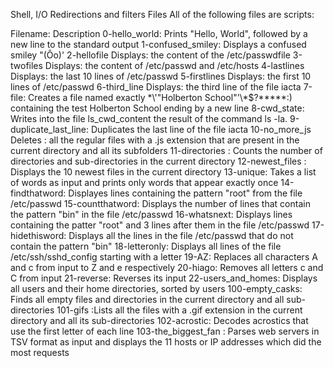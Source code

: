Shell, I/O Redirections and filters
Files
All of the following files are scripts:

Filename:	Description
0-hello_world:	Prints "Hello, World", followed by a new line to the standard output
1-confused_smiley:	Displays a confused smiley "(Ôo)'
2-hellofile	Displays: the content of the /etc/passwdfile
3-twofiles	Displays: the content of /etc/passwd and /etc/hosts
4-lastlines	Displays: the last 10 lines of /etc/passwd
5-firstlines	Displays: the first 10 lines of /etc/passwd
6-third_line	Displays: the third line of the file iacta
7-file:	Creates a file named exactly \*\\'"Holberton School"\'\\*$\?\*\*\*\*\*:) containing the test Holberton School ending by a new line
8-cwd_state:	Writes into the file ls_cwd_content the result of the command ls -la.
9-duplicate_last_line:	Duplicates the last line of the file iacta
10-no_more_js	Deletes : all the regular files with a .js extension that are present in the current directory and all its subfolders
11-directories :	Counts the number of directories and sub-directories in the current directory
12-newest_files :	Displays the 10 newest files in the current directory
13-unique:	Takes a list of words as input and prints only words that appear exactly once
14-findthatword:	Displayes lines containing the pattern "root" from the file /etc/passwd
15-countthatword:	Displays the number of lines that contain the pattern "bin" in the file /etc/passwd
16-whatsnext:	Displays lines containing the patter "root" and 3 lines after them in the file /etc/passwd
17-hidethisword:	Displays all the lines in the file /etc/passwd that do not contain the pattern "bin"
18-letteronly:	Displays all lines of the file /etc/ssh/sshd_config starting with a letter
19-AZ:	Replaces all characters A and c from input to Z and e respectively
20-hiago:	Removes all letters c and C from input
21-reverse:	Reverses its input
22-users_and_homes:	Displays all users and their home directories, sorted by users
100-empty_casks:	Finds all empty files and directories in the current directory and all sub-directories
101-gifs	:Lists all the files with a .gif extension in the current directory and all its sub-directories
102-acrostic:	Decodes acrostics that use the first letter of each line
103-the_biggest_fan :	Parses web servers in TSV format as input and displays the 11 hosts or IP addresses which did the most requests
